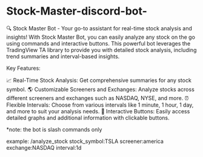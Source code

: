 # Stock-Master-discord-bot-
🔍 Stock Master Bot - Your go-to assistant for real-time stock analysis and insights!  With Stock Master Bot, you can easily analyze any stock on the go using commands and interactive buttons. This powerful bot leverages the TradingView TA library to provide you with detailed stock analysis, including trend summaries and interval-based insights.

Key Features:

📈 Real-Time Stock Analysis: Get comprehensive summaries for any stock symbol.
🌎 Customizable Screeners and Exchanges: Analyze stocks across different screeners and exchanges such as NASDAQ, NYSE, and more.
⏰ Flexible Intervals: Choose from various intervals like 1 minute, 1 hour, 1 day, and more to suit your analysis needs.
🔗 Interactive Buttons: Easily access detailed graphs and additional information with clickable buttons.

*note: the bot is slash commands only


example: /analyze_stock stock_symbol:TSLA screener:america exchange:NASDAQ interval:1d

